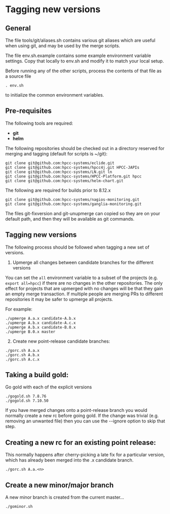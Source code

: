 # Tagging new versions

## General

The file tools/git/aliases.sh contains various git aliases which are useful when using git, and may be used by the merge scripts.

The file env.sh.example contains some example environment variable settings.  Copy that locally to env.sh and modify it to match your local setup.

Before running any of the other scripts, process the contents of that file as a source file

```
. env.sh
```

to initialize the common environment variables.

## Pre-requisites

The following tools are required:

* **git**
* **helm**

The following repositories should be checked out in a directory reserved for merging and tagging (default for scripts is ~/git):

```
git clone git@github.com:hpcc-systems/eclide.git
git clone git@github.com:hpcc-systems/hpcc4j.git HPCC-JAPIs
git clone git@github.com:hpcc-systems/LN.git ln
git clone git@github.com:hpcc-systems/HPCC-Platform.git hpcc
git clone git@github.com:hpcc-systems/helm-chart.git
```

The following are required for builds prior to 8.12.x
```
git clone git@github.com:hpcc-systems/nagios-monitoring.git
git clone git@github.com:hpcc-systems/ganglia-monitoring.git
```

The files git-fixversion and git-unupmerge can copied so they are on your default path, and then they will be available as git commands.

## Tagging new versions

The following process should be followed when tagging a new set of versions.

1. Upmerge all changes between candidate branches for the different versions

You can set the `all` environment variable to a subset of the projects (e.g. `export all=hpcc`) if there are no changes in the other repositories.  The only effect for projects that are upmerged with no changes will be that they gain an empty merge transaction.  If multiple people are merging PRs to different repositories it may be safer to upmerge all projects.

For example:
```
./upmerge A.a.x candidate-A.b.x
./upmerge A.b.x candidate-A.c.x
./upmerge A.b.x candidate-B.0.x
./upmerge B.0.x master
```

2. Create new point-release candidate branches:

```
./gorc.sh A.a.x
./gorc.sh A.b.x
./gorc.sh A.c.x
```

## Taking a build gold:

Go gold with each of the explicit versions

```
./gogold.sh 7.8.76
./gogold.sh 7.10.50
```

If you have merged changes onto a point-release branch you would normally create a new rc before going gold.  If the change was trivial (e.g. removing an unwanted file) then you can use the --ignore option to skip that step.

## Creating a new rc for an existing point release:

This normally happens after cherry-picking a late fix for a particular version, which has already been merged into the .x candidate branch.

```
./gorc.sh A.a.<n>
```

## Create a new minor/major branch

A new minor branch is created from the current master...

```
./gominor.sh
```
